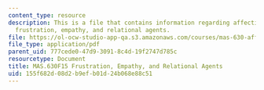 ```yaml
---
content_type: resource
description: This is a file that contains information regarding affective computing
  frustration, empathy, and relational agents.
file: https://ol-ocw-studio-app-qa.s3.amazonaws.com/courses/mas-630-affective-computing-fall-2015/155f682d08d2b9efb01d24b068e88c51_MITMAS_630F15_Frustration.pdf
file_type: application/pdf
parent_uid: 777cede0-47d9-3091-8c4d-19f2747d785c
resourcetype: Document
title: MAS.630F15 Frustration, Empathy, and Relational Agents
uid: 155f682d-08d2-b9ef-b01d-24b068e88c51
---
```

